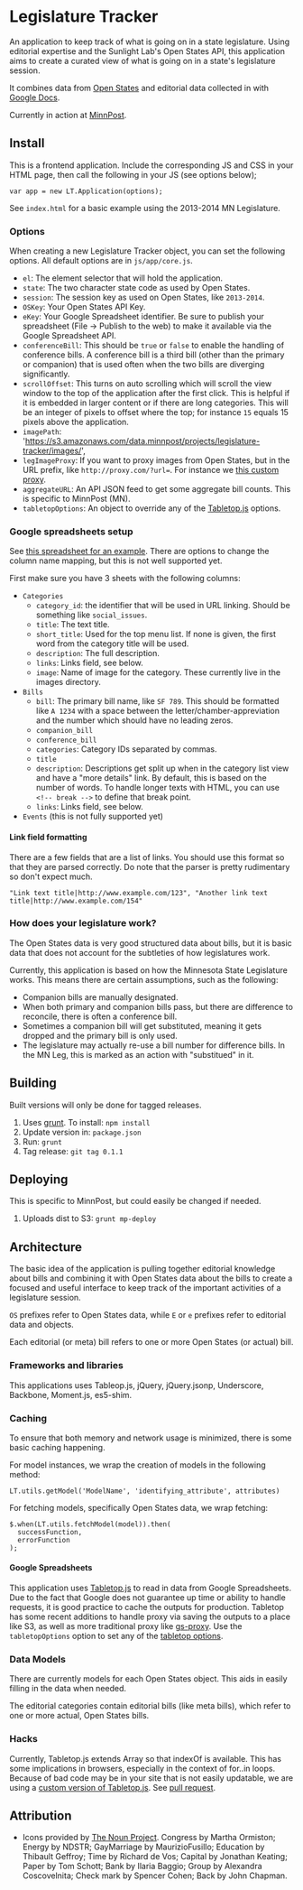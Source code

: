 # Legislature Tracker

An application to keep track of what is going on in a state legislature.  Using editorial expertise and the Sunlight Lab's Open States API, this application aims to create a curated view of what is going on in a state's legislature session.

It combines data from [Open States](http://openstates.org/) and editorial data collected in with [Google Docs](https://docs.google.com/).

Currently in action at [MinnPost](http://www.minnpost.com/data/2013/04/minnesota-legislative-bill-tracker).

## Install

This is a frontend application.  Include the corresponding JS and CSS in your HTML page, then call the following in your JS (see options below);

```
var app = new LT.Application(options);
```

See ```index.html``` for a basic example using the 2013-2014 MN Legislature.

### Options

When creating a new Legislature Tracker object, you can set the following options.  All default options are in ```js/app/core.js```.

* ```el```: The element selector that will hold the application.
* ```state```: The two character state code as used by Open States.
* ```session```: The session key as used on Open States, like ```2013-2014```.
* ```OSKey```: Your Open States API Key.
* ```eKey```: Your Google Spreadsheet identifier. Be sure to publish your spreadsheet (File -> Publish to the web) to make it available via the Google Spreadsheet API.
* ```conferenceBill```: This should be ```true``` or ```false``` to enable the handling of conference bills.  A conference bill is a third bill (other than the primary or companion) that is used often when the two bills are diverging significantly.
* ```scrollOffset```: This turns on auto scrolling which will scroll the view window to the top of the application after the first click.  This is helpful if it is embedded in larger content or if there are long categories.  This will be an integer of pixels to offset where the top; for instance ```15``` equals 15 pixels above the application.
* ```imagePath```:  'https://s3.amazonaws.com/data.minnpost/projects/legislature-tracker/images/',
* ```legImageProxy```: If you want to proxy images from Open States, but in the URL prefix, like ```http://proxy.com/?url=```.  For instance we [this custom proxy](https://github.com/MinnPost/i-mage-proxerific).
* ```aggregateURL```: An API JSON feed to get some aggregate bill counts.  This is specific to MinnPost (MN).
* ```tabletopOptions```: An object to override any of the [Tabletop.js](https://github.com/jsoma/tabletop) options.

### Google spreadsheets setup

See [this spreadsheet for an example](https://docs.google.com/a/minnpost.com/spreadsheet/ccc?key=0AtX8MXQ89fOKdFNaY1Nzc3p6MjJQdll1VEZwSDkzWEE#gid=1).  There are options to change the column name mapping, but this is not well supported yet.

First make sure you have 3 sheets with the following columns:

* ```Categories```
    * ```category_id```: the identifier that will be used in URL linking.  Should be something like ```social_issues```.
    * ```title```: The text title.
    * ```short_title```: Used for the top menu list.  If none is given, the first word from the category title will be used.
    * ```description```: The full description.
    * ```links```: Links field, see below.
    * ```image```: Name of image for the category.  These currently live in the images directory.
* ```Bills```
    * ```bill```: The primary bill name, like ```SF 789```.  This should be formatted like ```A 1234``` with a space between the letter/chamber-appreviation and the number which should have no leading zeros.
    * ```companion_bill```
    * ```conference_bill```
    * ```categories```: Category IDs separated by commas.
    * ```title```
    * ```description```: Descriptions get split up when in the category list view and have a "more details" link.  By default, this is based on the number of words.  To handle longer texts with HTML, you can use ```<!-- break -->``` to define that break point.
    * ```links```: Links field, see below.
* ```Events``` (this is not fully supported yet)

#### Link field formatting

There are a few fields that are a list of links.  You should use this format so that they are parsed correctly.  Do note that the parser is pretty rudimentary so don't expect much.

```
"Link text title|http://www.example.com/123", "Another link text title|http://www.example.com/154"
``` 

### How does your legislature work?

The Open States data is very good structured data about bills, but it is basic data that does not account for the subtleties of how legislatures work.

Currently, this application is based on how the Minnesota State Legislature works.  This means there are certain assumptions, such as the following:

* Companion bills are manually designated.
* When both primary and companion bills pass, but there are difference to reconcile, there is often a conference bill.
* Sometimes a companion bill will get substituted, meaning it gets dropped and the primary bill is only used.
* The legislature may actually re-use a bill number for difference bills.  In the MN Leg, this is marked as an action with "substitued" in it.


## Building

Built versions will only be done for tagged releases.

1. Uses [grunt](http://gruntjs.com/).  To install: ```npm install```
1. Update version in: ```package.json```
1. Run: ```grunt```
1. Tag release: ```git tag 0.1.1```

## Deploying

This is specific to MinnPost, but could easily be changed if needed.

1. Uploads dist to S3: ```grunt mp-deploy```

## Architecture

The basic idea of the application is pulling together editorial knowledge about bills and combining it with Open States data about the bills to create a focused and useful interface to keep track of the important activities of a legislature session.

```OS``` prefixes refer to Open States data, while ```E``` or ```e``` prefixes refer to editorial data and objects.

Each editorial (or meta) bill refers to one or more Open States (or actual) bill.

### Frameworks and libraries

This applications uses Tableop.js, jQuery, jQuery.jsonp, Underscore, Backbone, Moment.js, es5-shim.

### Caching

To ensure that both memory and network usage is minimized, there is some basic caching happening.

For model instances, we wrap the creation of models in the following method:

    LT.utils.getModel('ModelName', 'identifying_attribute', attributes)
    
For fetching models, specifically Open States data, we wrap fetching:

    $.when(LT.utils.fetchModel(model)).then(
      successFunction,
      errorFunction
    );

#### Google Spreadsheets

This application uses [Tabletop.js](https://github.com/jsoma/tabletop) to read in data from Google Spreadsheets.  Due to the fact that Google does not guarantee up time or ability to handle requests, it is good practice to cache the outputs for production.  Tabletop has some recent additions to handle proxy via saving the outputs to a place like S3, as well as more traditional proxy like [gs-proxy](https://github.com/MinnPost/gs-proxy).  Use the ```tabletopOptions``` option to set any of the [tabletop options](https://github.com/jsoma/tabletop#the-moving-parts).

### Data Models

There are currently models for each Open States object.  This aids in easily filling in the data when needed.

The editorial categories contain editorial bills (like meta bills), which refer to one or more actual, Open States bills.

### Hacks

Currently, Tabletop.js extends Array so that indexOf is available.  This has some implications in browsers, especially in the context of for..in loops.  Because of bad code may be in your site that is not easily updatable, we are using a [custom version of Tabletop.js](https://github.com/zzolo/tabletop).  See [pull request](https://github.com/jsoma/tabletop/pull/15).

## Attribution

* Icons provided by <a href="http://thenounproject.com/" target="_blank">The Noun Project</a>.  Congress by Martha Ormiston; Energy by NDSTR; GayMarriage by MaurizioFusillo; Education by Thibault Geffroy; Time by Richard de Vos; Capital by Jonathan Keating; Paper by Tom Schott; Bank by Ilaria Baggio; Group by Alexandra Coscovelnita; Check mark by Spencer Cohen; Back by John Chapman.